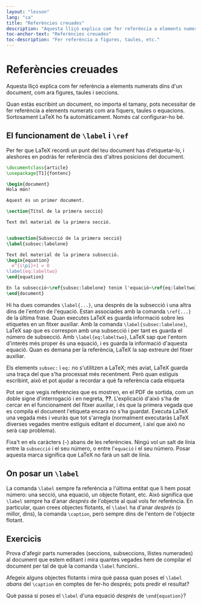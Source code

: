```yaml
---
layout: "lesson"
lang: "ca"
title: "Referències creuades"
description: "Aquesta lliçó explica com fer referència a elements numerats dins d'un document, com ara figures, taules i seccions."
toc-anchor-text: "Referències creuades"
toc-description: "Fer referència a figures, taules, etc."
---
```


# Referències creuades

<span
  class="summary">Aquesta lliçó explica com fer referència a elements numerats dins d'un document, com ara figures, taules i seccions.</span>

Quan estàs escribint un document, no importa el tamany, pots necessitar de fer referència a elements numerats com ara fiquers, taules o equacions. Sortosament LaTeX ho fa automàticament. Només cal configurar-ho bé. 

## El funcionament de `\label` i `\ref`

Per fer que LaTeX recordi un punt del teu document has d'etiquetar-lo, i aleshores en podràs fer referència des d'altres posicions del document.

```latex
\documentclass{article}
\usepackage[T1]{fontenc}

\begin{document}
Hola món!

Aquest és un primer document.

\section{Títol de la primera secció}

Text del material de la primera secció.


\subsection{Subsecció de la primera secció}
\label{subsec:labelone}

Text del material de la primera subsecció.
\begin{equation}
  e^{i\pi}+1 = 0
\label{eq:labeltwo}
\end{equation}

En la subsecció~\ref{subsec:labelone} tenim l'equació~\ref{eq:labeltwo}.
\end{document}
```

Hi ha dues comandes `\label{...}`, una després de la subsecció i una altra dins de l'entorn de l'equació. Estan associades amb la comanda `\ref{...}` de la última frase. Quan executes LaTeX es guarda informació sobre les etiquetes en un fitxer auxiliar. Amb la comanda `\label{subsec:labelone}`, LaTeX sap que es correspon amb una subsecció i per tant es guarda el número de subsecció. Amb `\label{eq:labeltwo}`, LaTeX sap que l'entorn d'interès més proper és una equació, i es guarda la informació d'aquesta equació. Quan es demana per la referència, LaTeX la sap extreure del fitxer auxiliar.

Els elements `subsec:` i `eq:` no s'utilitzen a LaTeX; més aviat, LaTeX guarda una traça del que s'ha processat més recentment. Però quan estiguis escribint, això et pot ajudar a recordar a què fa referència cada etiqueta

Pot ser que vegis referències que es mostren, en el PDF de sortida, com un doble signe d'interrogació i en negreta, **??**. L'explicació d'això s'ha de cercar en el funcionament del fitxer auxiliar, i és que la primera vegada que es compila el document l'etiqueta encara no s'ha guardat. Executa LaTeX una vegada més i veuràs que tot s'arregla (normalment executaràs LaTeX diverses vegades mentre estiguis editant el document, i així que això no serà cap problema).

Fixa't en els caràcters (`~`) abans de les referències. Ningú vol un salt de línia entre la `subsecció` i el seu número, o entre l'`equació` i el seu número. Posar aquesta marca significa que LaTeX no farà un salt de línia.

## On posar un `\label`

La comanda `\label` sempre fa referència a l'última entitat que li hem posat número: una secció, una equació, un objecte flotant, etc. Això significa que `\label` sempre ha d'anar _després_ de l'objecte al qual vols fer referència. En particular, quan crees objectes flotants, el `\label` ha d'anar _després_ (o millor, dins), la comanda `\caption`, però sempre dins de l'entorn de l'objecte flotant.

## Exercicis

Prova d'afegir parts numerades (seccions, subseccions, llistes numerades) al document que estem editant i mira quantes vegades hem de compilar el document per tal de què la comanda `\label` funcioni..

Afegeix alguns objectes flotants i mira què passa quan poses el `\label` _abans_ del
`\caption` en comptes de fer-ho després; pots predir el resultat?

Què passa si poses el `\label` d'una equació _després_ de `\end{equation}`?
